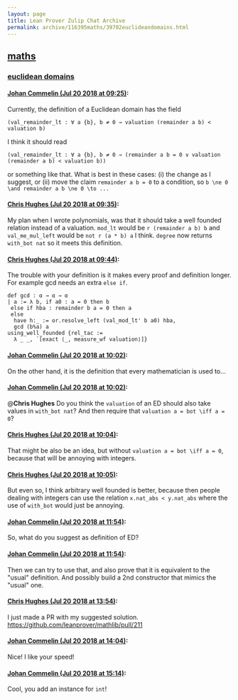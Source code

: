 ```yaml
---
layout: page
title: Lean Prover Zulip Chat Archive 
permalink: archive/116395maths/39702euclideandomains.html
---
```


## [maths](index.html)
### [euclidean domains](39702euclideandomains.html)

#### [Johan Commelin (Jul 20 2018 at 09:25)](https://leanprover.zulipchat.com/#narrow/stream/116395-maths/topic/euclidean%20domains/near/129982059):
Currently, the definition of a Euclidean domain has the field
```lean
(val_remainder_lt : ∀ a {b}, b ≠ 0 → valuation (remainder a b) < valuation b)
```
I think it should read
```lean
(val_remainder_lt : ∀ a {b}, b ≠ 0 → (remainder a b = 0 ∨ valuation (remainder a b) < valuation b))
```
or something like that. What is best in these cases:
(i) the change as I suggest, or
(ii) move the claim `remainder a b = 0` to a condition, so `b \ne 0 \and remainder a b \ne 0 \to ...`

#### [Chris Hughes (Jul 20 2018 at 09:35)](https://leanprover.zulipchat.com/#narrow/stream/116395-maths/topic/euclidean%20domains/near/129982412):
My plan when I wrote polynomials, was that it should take a well founded relation instead of a valuation. `mod_lt` would be `r (remainder a b) b` and `val_me_mul_left` would be `not r (a * b) a` I think. `degree` now returns `with_bot nat` so it meets this definition.

#### [Chris Hughes (Jul 20 2018 at 09:44)](https://leanprover.zulipchat.com/#narrow/stream/116395-maths/topic/euclidean%20domains/near/129982687):
The trouble with your definition is it makes every proof and definition longer. For example gcd needs an extra `else if`.
```lean
def gcd : α → α → α
| a := λ b, if a0 : a = 0 then b 
 else if hba : remainder b a = 0 then a
 else
  have h:_ := or.resolve_left (val_mod_lt' b a0) hba,
  gcd (b%a) a
using_well_founded {rel_tac :=
  λ _ _, `[exact ⟨_, measure_wf valuation⟩]}
```

#### [Johan Commelin (Jul 20 2018 at 10:02)](https://leanprover.zulipchat.com/#narrow/stream/116395-maths/topic/euclidean%20domains/near/129983245):
On the other hand, it is the definition that every mathematician is used to...

#### [Johan Commelin (Jul 20 2018 at 10:02)](https://leanprover.zulipchat.com/#narrow/stream/116395-maths/topic/euclidean%20domains/near/129983258):
@**Chris Hughes** Do you think the `valuation` of an ED should also take values in `with_bot nat`? And then require that `valuation a = bot \iff a = 0`?

#### [Chris Hughes (Jul 20 2018 at 10:04)](https://leanprover.zulipchat.com/#narrow/stream/116395-maths/topic/euclidean%20domains/near/129983274):
That might be also be an idea, but without `valuation a = bot \iff a = 0`, because that will be annoying with integers.

#### [Chris Hughes (Jul 20 2018 at 10:05)](https://leanprover.zulipchat.com/#narrow/stream/116395-maths/topic/euclidean%20domains/near/129983330):
But even so, I think arbitrary well founded is better, because then people dealing with integers can use the relation `x.nat_abs < y.nat_abs` where the use of `with_bot` would just be annoying.

#### [Johan Commelin (Jul 20 2018 at 11:54)](https://leanprover.zulipchat.com/#narrow/stream/116395-maths/topic/euclidean%20domains/near/129987066):
So, what do you suggest as definition of ED?

#### [Johan Commelin (Jul 20 2018 at 11:54)](https://leanprover.zulipchat.com/#narrow/stream/116395-maths/topic/euclidean%20domains/near/129987081):
Then we can try to use that, and also prove that it is equivalent to the "usual" definition. And possibly build a 2nd constructor that mimics the "usual" one.

#### [Chris Hughes (Jul 20 2018 at 13:54)](https://leanprover.zulipchat.com/#narrow/stream/116395-maths/topic/euclidean%20domains/near/129992150):
I just made a PR with my suggested solution. https://github.com/leanprover/mathlib/pull/211

#### [Johan Commelin (Jul 20 2018 at 14:04)](https://leanprover.zulipchat.com/#narrow/stream/116395-maths/topic/euclidean%20domains/near/129992659):
Nice! I like your speed!

#### [Johan Commelin (Jul 20 2018 at 15:14)](https://leanprover.zulipchat.com/#narrow/stream/116395-maths/topic/euclidean%20domains/near/129996118):
Cool, you add an instance for `int`!

